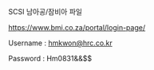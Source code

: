SCSI 남아공/잠비아 파일

https://www.bmi.co.za/portal/login-page/

Username : hmkwon@hrc.co.kr

Password : Hm0831&&$$
